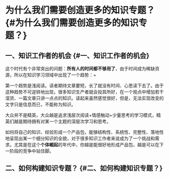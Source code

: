 # 为什么我们需要创造更多的知识专题？ {#为什么我们需要创造更多的知识专题？}

## 一、知识工作者的机会 {#一、知识工作者的机会}

这个时代有个非常突出的问题：**所有人的时间都不够用了**，由于时间成为稀缺资源，所以在知识学习领域中出现了一个趋势：+

第一个趋势是浅阅读。读者期待文章要短，长了就没有时间、心思读下去了。由于这种趋势不可逆转地出现，很多知识生产者就会投其所好，在一个观点中增加若干湿货、一篇文章只讲一点点的知识。读起来虽然感觉很好，但是，无法实现改变的文字只是信息而已，不能称为知识。

大众并不是精英，大众越是追求浅层次阅读+情感触动+少量思考的学习模式，精英们越是期待拥有对某一个主题的深层次学习和思考。

如何将自己的知识、经验形成一个产品包，能够结构性、系统性、完整性、落地性地呈现出某一个细分知识的全貌，对于很多知识工作者来说成为了一个挑战和需求。尤其是在这个**个体崛起**的年代中，你越是能很好地形成产品包，越是可以在下一阶段的竞争中站住脚。

## 二、如何构建知识专题？ {#二、如何构建知识专题？}



